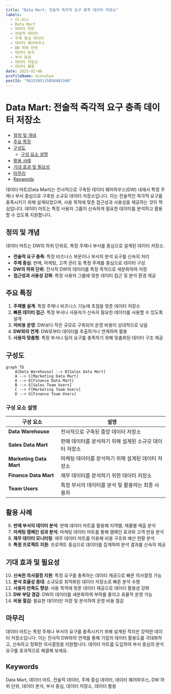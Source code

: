 ```yaml
---
title: "Data Mart: 전술적 즉각적 요구 충족 데이터 저장소"
labels:
  - it.biz
  - Data Mart
  - 데이터 마트
  - 전술적 데이터
  - 주제 중심 데이터
  - 데이터 웨어하우스
  - DW 하위 단위
  - 데이터 분석
  - 부서 중심
  - 데이터 저장소
  - 데이터 활용
date: 2025-02-06
profileName: minsuhya
postId: "5615205135858481506"
---
```



# Data Mart: 전술적 즉각적 요구 충족 데이터 저장소

<!-- mtoc-start -->

- [정의 및 개념](#정의-및-개념)
- [주요 특징](#주요-특징)
- [구성도](#구성도)
  - [구성 요소 설명](#구성-요소-설명)
- [활용 사례](#활용-사례)
- [기대 효과 및 필요성](#기대-효과-및-필요성)
- [마무리](#마무리)
- [Keywords](#keywords)

<!-- mtoc-end -->

데이터 마트(Data Mart)는 전사적으로 구축된 데이터 웨어하우스(DW) 내에서 특정 주제나 부서 중심으로 구축된 소규모 데이터 저장소입니다. 이는 전술적인 즉각적 요구를 충족시키기 위해 설계되었으며, 사용 목적에 맞춘 접근성과 사용성을 제공하는 것이 핵심입니다. 데이터 마트는 특정 사용자 그룹이 신속하게 필요한 데이터를 분석하고 활용할 수 있도록 지원합니다.

## 정의 및 개념

데이터 마트는 DW의 하위 단위로, 특정 주제나 부서를 중심으로 설계된 데이터 저장소.

- **전술적 요구 충족**: 특정 비즈니스 부문이나 부서의 분석 요구를 신속히 처리
- **주제 중심**: 판매, 마케팅, 고객 관리 등 특정 주제를 중심으로 데이터 구성
- **DW의 하위 단위**: 전사적 DW의 데이터를 특정 목적으로 세분화하여 저장
- **접근성과 사용성 강화**: 특정 사용자 그룹에 맞춘 데이터 접근 및 분석 환경 제공

## 주요 특징

1. **주제별 설계**: 특정 주제나 비즈니스 기능에 초점을 맞춘 데이터 저장소
2. **빠른 데이터 접근**: 특정 부서나 사용자가 신속히 필요한 데이터를 사용할 수 있도록 설계
3. **저비용 운영**: DW보다 작은 규모로 구축되어 운영 비용이 상대적으로 낮음
4. **DW와의 연계**: DW로부터 데이터를 추출하거나 연계하여 활용
5. **사용자 맞춤형**: 특정 부서나 팀의 요구를 충족하기 위해 맞춤화된 데이터 구조 제공

## 구성도

```mermaid
graph TD
    A[Data Warehouse] --> B[Sales Data Mart]
    A --> C[Marketing Data Mart]
    A --> D[Finance Data Mart]
    B --> E[Sales Team Users]
    C --> F[Marketing Team Users]
    D --> G[Finance Team Users]
```

### 구성 요소 설명

| 구성 요소               | 설명                                                    |
| ----------------------- | ------------------------------------------------------- |
| **Data Warehouse**      | 전사적으로 구축된 중앙 데이터 저장소                    |
| **Sales Data Mart**     | 판매 데이터를 분석하기 위해 설계된 소규모 데이터 저장소 |
| **Marketing Data Mart** | 마케팅 데이터를 분석하기 위해 설계된 데이터 저장소      |
| **Finance Data Mart**   | 재무 데이터를 분석하기 위한 데이터 저장소               |
| **Team Users**          | 특정 부서의 데이터를 분석 및 활용하는 최종 사용자       |

## 활용 사례

6. **판매 부서의 데이터 분석**: 판매 데이터 마트를 활용해 지역별, 제품별 매출 분석
7. **마케팅 캠페인 성과 분석**: 마케팅 데이터 마트를 통해 캠페인 효과와 고객 반응 분석
8. **재무 데이터 모니터링**: 재무 데이터 마트를 이용해 비용 구조와 예산 현황 분석
9. **특정 프로젝트 지원**: 프로젝트 중심으로 데이터를 집계하여 분석 결과를 신속히 제공

## 기대 효과 및 필요성

10. **신속한 의사결정 지원**: 특정 요구를 충족하는 데이터 제공으로 빠른 의사결정 가능
11. **분석 효율성 증대**: 소규모로 최적화된 데이터 저장소로 빠른 분석 수행
12. **사용자 만족도 향상**: 사용 목적에 맞춘 데이터 제공으로 데이터 활용성 강화
13. **DW 부담 경감**: DW의 데이터를 세분화하여 부하를 줄이고 효율적 운영 가능
14. **비용 절감**: 필요한 데이터만 저장 및 분석하여 운영 비용 절감

## 마무리

데이터 마트는 특정 주제나 부서의 요구를 충족시키기 위해 설계된 작지만 강력한 데이터 저장소입니다. 이는 전사적 DW와의 연계를 통해 기업의 데이터 활용도를 극대화하고, 신속하고 정확한 의사결정을 지원합니다. 데이터 마트를 도입하여 부서 중심의 분석 요구를 효과적으로 해결해 보세요.

## Keywords

Data Mart, 데이터 마트, 전술적 데이터, 주제 중심 데이터, 데이터 웨어하우스, DW 하위 단위, 데이터 분석, 부서 중심, 데이터 저장소, 데이터 활용